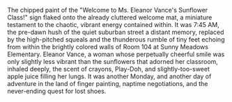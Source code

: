 The chipped paint of the "Welcome to Ms. Eleanor Vance's Sunflower Class!" sign flaked onto the already cluttered welcome mat, a miniature testament to the chaotic, vibrant energy contained within.  It was 7:45 AM, the pre-dawn hush of the quiet suburban street a distant memory, replaced by the high-pitched squeals and the thunderous rumble of tiny feet echoing from within the brightly colored walls of Room 104 at Sunny Meadows Elementary.  Eleanor Vance, a woman whose perpetually cheerful smile was only slightly less vibrant than the sunflowers that adorned her classroom, inhaled deeply, the scent of crayons, Play-Doh, and slightly-too-sweet apple juice filling her lungs.  It was another Monday, and another day of adventure in the land of finger painting, naptime negotiations, and the never-ending quest for lost shoes.
